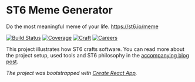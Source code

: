 # ST6 Meme Generator

Do the most meaningful meme of your life. https://st6.io/meme

[![Build Status][badge]][travis]
[![Coverage][coverage-badge]][coverage]
[![Craft][craft-badge]][craft]
[![Careers][careers-badge]][careers]

This project illustrates how ST6 crafts software. You can read more about the project setup,
used tools and ST6 philosophy in the [accompanying blog post](https://st6.io/blog/crafting-the-st6-meme-generator/).

[badge]: https://flat.badgen.net/travis/st6io/meme/master
[travis]: https://travis-ci.org/st6io/meme
[coverage-badge]: https://flat.badgen.net/codecov/c/github/st6io/meme
[coverage]: https://codecov.io/github/st6io/meme
[craft]: https://st6.io
[craft-badge]: https://flat.badgen.net/badge/crafted%20by/ST6/ffa60b
[careers-badge]: https://flat.badgen.net/badge/we%20are/hiring/orange
[careers]: https://st6.io/careers

_The project was bootstrapped with [Create React App](https://github.com/facebook/create-react-app)._
